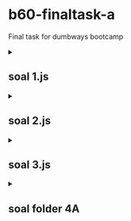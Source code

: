 # b60-finaltask-a
Final task for dumbways bootcamp

<details>
    <summary><h2>soal 1.js</h2></summary>
    <img src = "https://github.com/asamarsal/asa-marsal-b60-finaltask-a/blob/main/4/image/hasil1.PNG"/>
</details>

<details>
    <summary><h2>soal 2.js</h2></summary>
    <img src = "https://github.com/asamarsal/asa-marsal-b60-finaltask-a/blob/main/4/image/hasil2.PNG"/>
</details>

<details>
    <summary><h2>soal 3.js</h2></summary>
    <img src = "https://github.com/asamarsal/asa-marsal-b60-finaltask-a/blob/main/4/image/hasil3.PNG"/>
</details>

<details>
    <summary><h2>soal folder 4A</h2></summary>
    <h3>Insert</h3>
    <img src = "https://github.com/asamarsal/asa-marsal-b60-finaltask-a/blob/main/4/image/insert/1a.PNG"/>
    <img src = "https://github.com/asamarsal/asa-marsal-b60-finaltask-a/blob/main/4/image/insert/1b.PNG"/>
    <img src = "https://github.com/asamarsal/asa-marsal-b60-finaltask-a/blob/main/4/image/insert/2a.PNG"/>
    <img src = "https://github.com/asamarsal/asa-marsal-b60-finaltask-a/blob/main/4/image/insert/2b.PNG"/>
    <img src = "https://github.com/asamarsal/asa-marsal-b60-finaltask-a/blob/main/4/image/insert/3a.PNG"/>
    <img src = "https://github.com/asamarsal/asa-marsal-b60-finaltask-a/blob/main/4/image/insert/3b.PNG"/>
</details>
